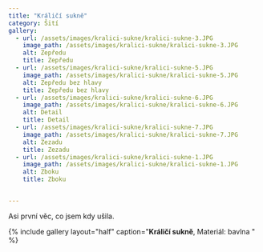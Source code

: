 ```yaml
---
title: "Králičí sukně"
category: Šití
gallery:
  - url: /assets/images/kralici-sukne/kralici-sukne-3.JPG
    image_path: /assets/images/kralici-sukne/kralici-sukne-3.JPG
    alt: Zepředu
    title: Zepředu
  - url: /assets/images/kralici-sukne/kralici-sukne-5.JPG
    image_path: /assets/images/kralici-sukne/kralici-sukne-5.JPG
    alt: Zepředu bez hlavy
    title: Zepředu bez hlavy
  - url: /assets/images/kralici-sukne/kralici-sukne-6.JPG
    image_path: /assets/images/kralici-sukne/kralici-sukne-6.JPG
    alt: Detail
    title: Detail
  - url: /assets/images/kralici-sukne/kralici-sukne-7.JPG
    image_path: /assets/images/kralici-sukne/kralici-sukne-7.JPG
    alt: Zezadu
    title: Zezadu
  - url: /assets/images/kralici-sukne/kralici-sukne-1.JPG
    image_path: /assets/images/kralici-sukne/kralici-sukne-1.JPG
    alt: Zboku
    title: Zboku


---
```


Asi první věc, co jsem kdy ušila.

{% include gallery
    layout="half"
    caption="**Králičí sukně**, Materiál: bavlna "
%}








